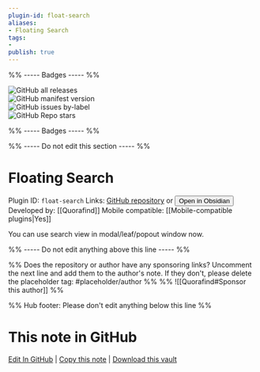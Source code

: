 ```yaml
---
plugin-id: float-search
aliases:
- Floating Search
tags: 
- 
publish: true
---
```


%% ----- Badges ----- %%

![GitHub all releases](https://img.shields.io/github/downloads/Quorafind/Obsidian-Float-Search/total?color=573E7A&logo=github&style=for-the-badge)   
![GitHub manifest version](https://img.shields.io/github/manifest-json/v/Quorafind/Obsidian-Float-Search?color=573E7A&logo=github&style=for-the-badge)   
![GitHub issues by-label](https://img.shields.io/github/issues/Quorafind/Obsidian-Float-Search/help%20wanted?color=573E7A&logo=github&style=for-the-badge)   
![GitHub Repo stars](https://img.shields.io/github/stars/Quorafind/Obsidian-Float-Search?color=573E7A&logo=github&style=for-the-badge)

%% ----- Badges ----- %%

%% ----- Do not edit this section ----- %%

# Floating Search

Plugin ID: `float-search`
Links: [GitHub repository](https://github.com/Quorafind/Obsidian-Float-Search) or [<button id=HH>Open in Obsidian</button>](obsidian://show-plugin?id=float-search)
Developed by: [[Quorafind]]
Mobile compatible: [[Mobile-compatible plugins|Yes]]

You can use search view in modal/leaf/popout window now.

%% ----- Do not edit anything above this line ----- %% 

%% Does the repository or author have any sponsoring links? Uncomment the next line and add them to the author's note. If they don't, please delete the placeholder tag: #placeholder/author %%
%% ![[Quorafind#Sponsor this author]] %%

%% Hub footer: Please don't edit anything below this line %%

# This note in GitHub

<span class="git-footer">[Edit In GitHub](https://github.dev/obsidian-community/obsidian-hub/blob/main/02%20-%20Community%20Expansions/02.05%20All%20Community%20Expansions/Plugins/float-search.md "git-hub-edit-note") | [Copy this note](https://raw.githubusercontent.com/obsidian-community/obsidian-hub/main/02%20-%20Community%20Expansions/02.05%20All%20Community%20Expansions/Plugins/float-search.md "git-hub-copy-note") | [Download this vault](https://github.com/obsidian-community/obsidian-hub/archive/refs/heads/main.zip "git-hub-download-vault") </span>
